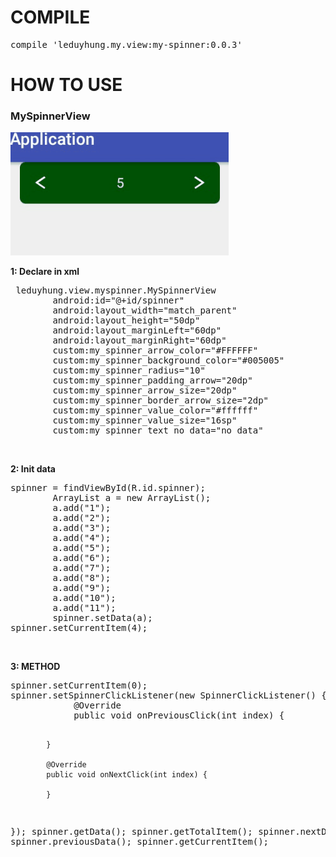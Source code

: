 # COMPILE
<pre>
compile 'leduyhung.my.view:my-spinner:0.0.3'
</pre>
# HOW TO USE
<h3>MySpinnerView</h3>
<img src="https://github.com/all-my-library/MySpinner/blob/master/art/my-spinner.gif"></a>
<p><b>1: Declare in xml</b></p>
<pre> leduyhung.view.myspinner.MySpinnerView
        android:id="@+id/spinner"
        android:layout_width="match_parent"
        android:layout_height="50dp"
        android:layout_marginLeft="60dp"
        android:layout_marginRight="60dp"
        custom:my_spinner_arrow_color="#FFFFFF"
        custom:my_spinner_background_color="#005005"
        custom:my_spinner_radius="10"
        custom:my_spinner_padding_arrow="20dp"
        custom:my_spinner_arrow_size="20dp"
        custom:my_spinner_border_arrow_size="2dp"
        custom:my_spinner_value_color="#ffffff"
        custom:my_spinner_value_size="16sp"
        custom:my_spinner_text_no_data="no data"
</pre>
<br/>
<p><b>2: Init data</b></p>
<pre>
spinner = findViewById(R.id.spinner);
        ArrayList a = new ArrayList();
        a.add("1");
        a.add("2");
        a.add("3");
        a.add("4");
        a.add("5");
        a.add("6");
        a.add("7");
        a.add("8");
        a.add("9");
        a.add("10");
        a.add("11");
        spinner.setData(a);
spinner.setCurrentItem(4);
</pre>
<br/>
<p><b>3: METHOD</b></p>
<pre>
spinner.setCurrentItem(0);
spinner.setSpinnerClickListener(new SpinnerClickListener() {
            @Override
            public void onPreviousClick(int index) {

            }

            @Override
            public void onNextClick(int index) {

            }
});
        spinner.getData();
        spinner.getTotalItem();
        spinner.nextData();
        spinner.previousData();
        spinner.getCurrentItem();
</pre>
